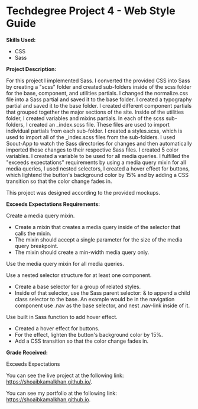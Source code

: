 # Techdegree Project 4 - Web Style Guide

**Skills Used:**

- CSS
- Sass

**Project Description:**

For this project I implemented Sass. I converted the provided CSS into Sass by creating a "scss" folder and created sub-folders inside of the scss folder for the base, component, and utilities partials. I changed the normalize.css file into a Sass partial and saved it to the base folder. I created a typography partial and saved it to the base folder. I created different component partials that grouped together the major sections of the site. Inside of the utilities folder, I created variables and mixins partials. In each of the scss sub-folders, I created an _index.scss file. These files are used to import individual partials from each sub-folder. I created a styles.scss, which is used to import all of the _index.scss files from the sub-folders. I used Scout-App to watch the Sass directories for changes and then automatically imported those changes to their respective Sass files. I created 5 color variables. I created a variable to be used for all media queries. I fulfilled the "exceeds expectations" requirements by using a media query mixin for all media queries, I used nested selectors, I created a hover effect for buttons, which lightend the button's background color by 15% and by adding a CSS transition so that the color change fades in.

This project was designed according to the provided mockups.

**Exceeds Expectations Requirements:**

Create a media query mixin.

- Create a mixin that creates a media query inside of the selector that calls the mixin.
- The mixin should accept a single parameter for the size of the media query breakpoint.
- The mixin should create a min-width media query only.

Use the media query mixin for all media queries.

Use a nested selector structure for at least one component.

- Create a base selector for a group of related styles.
- Inside of that selector, use the Sass parent selector: & to append a child class selector to the base. An example would be in the navigation component use .nav as the base selector, and nest .nav-link inside of it.

Use built in Sass function to add hover effect.

- Created a hover effect for buttons.
- For the effect, lighten the button's background color by 15%.
- Add a CSS transition so that the color change fades in.

**Grade Received:**

Exceeds Expectations

You can see the live project at the following link: https://shoaibkamalkhan.github.io/.

You can see my portfolio at the following link: https://shoaibkamalkhan.github.io.
